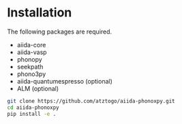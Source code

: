 # Installation

The following packages are required.

- aiida-core
- aiida-vasp
- phonopy
- seekpath
- phono3py
- aiida-quantumespresso (optional)
- ALM (optional)

```bash
git clone https://github.com/atztogo/aiida-phonoxpy.git
cd aiida-phonoxpy
pip install -e .
```
